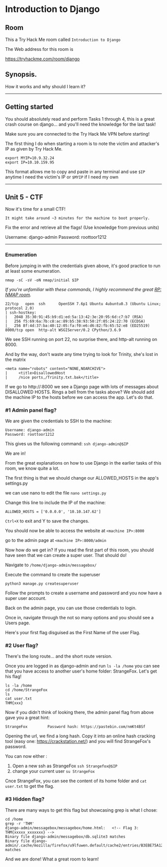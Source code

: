 # Introduction to Django

## Room
This a Try Hack Me room called `Introduction to Django` 

The Web address for this room is

https://tryhackme.com/room/django

## Synopsis.
How it works and why should I learn it?


---

## Getting started

You should absolutely read and perform Tasks 1 through 4, this is a great crash course on django... and you'll need the knowledge for the last task!

Make sure you are connected to the Try Hack Me VPN before starting!

The first thing I do when starting a room is to note the victim and attacker's IP as given by Try Hack Me.

```
export MYIP=10.9.32.24
export IP=10.10.159.95
```

This format allows me to copy and paste in any terminal and use `$IP` anytime I need the victim's IP or `$MYIP` if I need my own

---

## Unit 5 - CTF 

Now it's time for a small CTF!

```
It might take around ~3 minutes for the machine to boot properly.
```

Fix the error and retrieve all the flags! (Use knowledge from previous units)

Username: django-admin
Password: roottoor1212

---

### Enumeration

Before jumping in with the credentials given above, it's good practice to run at least some enumeration.

```
nmap -sC -sV -oN nmap/initial $IP
```
*If you're unfamiliar with these commands, I highly recommend the great [RP: NMAP room](https://tryhackme.com/room/rpnmap).*

```
22/tcp   open  ssh      OpenSSH 7.6p1 Ubuntu 4ubuntu0.3 (Ubuntu Linux; protocol 2.0)
| ssh-hostkey: 
|   2048 35:30:91:45:b9:d1:ed:5a:13:42:3e:20:95:6d:c7:b7 (RSA)
|   256 f5:69:6a:7b:c8:ac:89:b5:38:93:50:2f:05:24:22:70 (ECDSA)
|_  256 8f:4d:37:ba:40:12:05:fa:f0:e6:d6:82:fb:65:52:e8 (ED25519)
8000/tcp open  http-alt WSGIServer/0.2 CPython/3.6.9
```
We see SSH running on port 22, no surprise there, and http-alt running on 8000.

And by the way, don't waste any time trying to look for Trinity, she's lost in the matrix
```
<meta name="robots" content="NONE,NOARCHIVE">
|     <title>DisallowedHost
|     /nice ports,/Trinity.txt.bak</title>
```

If we go to http://<Machine IP>:8000 we see a Django page with lots of messages about DISALLOWED HOSTS. Rings a bell from the tasks above? We should add the machine IP to the hosts before we can access the app. Let's do that.

### #1  Admin panel flag?

We are given the credentials to SSH to the machine:

```
Username: django-admin
Password: roottoor1212
```

This gives us the following command:
```ssh django-admin@$IP```

We are in! 

From the great explanations on how to use Django in the earlier tasks of this room, we know quite a lot.

The first thing is that we should change our ALLOWED_HOSTS in the app's settings.py

we can use nano to edit the file
```nano settings.py```

Change this line to include the IP of the machine:
```
ALLOWED_HOSTS = ['0.0.0.0', '10.10.147.62']
```

`Ctrl+X` to exit and Y to save the changes.

You should now be able to access the website at `<machine IP>:8000`

go to the admin page at `<machine IP>:8000/admin`

Now how do we get in? If you read the first part of this room, you should have seen that we can create a super user. That should do!

Navigate to `/home/django-admin/messagebox/`

Execute the command to create the superuser

```
python3 manage.py createsuperuser
```
Follow the prompts to create a username and password and you now have a super user account.

Back on the admin page, you can use those credentials to login.

Once in, navigate through the not so many options and you should see a Users page.

Here's your first flag disguised as the First Name of the user Flag.


### #2  User flag?

There's the long route... and the short route version.

Once you are logged in as django-admin and run `ls -la /home` you can see that you have access to another user's home folder: StrangeFox. Let's get his flag!

```
ls -la /home
cd /home/StrangeFox
ls
cat user.txt
THM{xxx}
```


Now if you didn't think of looking there, the admin panel flag from above gave you a great hint: 
```
StrangeFox         Password hash: https://pastebin.com/nmKt4BSf
```

Opening the url, we find a long hash. Copy it into an online hash cracking tool (easy one: https://crackstation.net/) and you will find StrangeFox's password. 

You can now either :
1. Open a new ssh as StrangeFox `ssh Strangefox@$IP`
2. change your current user `su StrangeFox`

Cnce StrangeFox, you can see the content of its home folder and `cat user.txt` to get the flag.


### #3 	Hidden flag?

There are many ways to get this flag but showcasing grep is what I chose:

```
cd /home
grep -r 'THM'
django-admin/messagebox/messagebox/home.html:   <!-- Flag 3: THM{xxxxx_xxxxxxx} -->
Binary file django-admin/messagebox/db.sqlite3 matches
Binary file django-admin/.cache/mozilla/firefox/u9lfuwen.default/cache2/entries/B3EBE75A12F34D5C99BEE109D78C33D01D396538 matches
```

And we are done! What a great room to learn!
